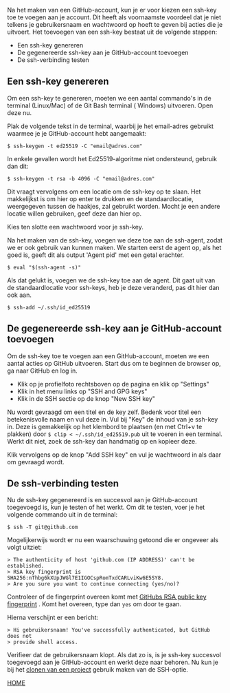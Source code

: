 Na het maken van een GitHub-account, kun je er voor kiezen een ssh-key toe te voegen aan je account. Dit heeft als
voornaamste voordeel dat je niet telkens je gebruikersnaam en wachtwoord op hoeft te geven bij acties die je uitvoert.
Het toevoegen van een ssh-key bestaat uit de volgende stappen:

- Een ssh-key genereren
- De gegenereerde ssh-key aan je GitHub-account toevoegen
- De ssh-verbinding testen

## Een ssh-key genereren

Om een ssh-key te genereren, moeten we een aantal commando's in de terminal (Linux/Mac) of de Git Bash terminal (
Windows) uitvoeren. Open deze nu.

Plak de volgende tekst in de terminal, waarbij je het email-adres gebruikt waarmee je je GitHub-account hebt aangemaakt:

```
$ ssh-keygen -t ed25519 -C "email@adres.com"
```

In enkele gevallen wordt het Ed25519-algoritme niet ondersteund, gebruik dan dit:

```
$ ssh-keygen -t rsa -b 4096 -C "email@adres.com"
```

Dit vraagt vervolgens om een locatie om de ssh-key op te slaan. Het makkelijkst is om hier op enter te drukken en de
standaardlocatie, weergegeven tussen de haakjes, zal gebruikt worden. Mocht je een andere locatie willen gebruiken, geef
deze dan hier op.

Kies ten slotte een wachtwoord voor je ssh-key.

Na het maken van de ssh-key, voegen we deze toe aan de ssh-agent, zodat we er ook gebruik van kunnen maken. We starten
eerst de agent op, als het goed is, geeft dit als output 'Agent pid' met een getal erachter.

```
$ eval "$(ssh-agent -s)"
```

Als dat gelukt is, voegen we de ssh-key toe aan de agent. Dit gaat uit van de standaardlocatie voor ssh-keys, heb je
deze veranderd, pas dit hier dan ook aan.

```
$ ssh-add ~/.ssh/id_ed25519
```

## De gegenereerde ssh-key aan je GitHub-account toevoegen

Om de ssh-key toe te voegen aan een GitHub-account, moeten we een aantal acties op GitHub uitvoeren. Start dus om te
beginnen de browser op, ga naar GitHub en log in.

- Klik op je profielfoto rechtsboven op de pagina en klik op "Settings"
- Klik in het menu links op "SSH and GPG keys"
- Klik in de SSH sectie op de knop "New SSH key"

Nu wordt gevraagd om een titel en de key zelf. Bedenk voor titel een betekenisvolle naam en vul deze in. Vul bij "Key"
de inhoud van je ssh-key in. Deze is gemakkelijk op het klembord te plaatsen (en met Ctrl+v te plakken)
door `$ clip < ~/.ssh/id_ed25519.pub` uit te voeren in een terminal. Werkt dit niet, zoek de ssh-key dan handmatig op en
kopieer deze.

Klik vervolgens op de knop "Add SSH key" en vul je wachtwoord in als daar om gevraagd wordt.

## De ssh-verbinding testen

Nu de ssh-key gegenereerd is en succesvol aan je GitHub-account toegevoegd is, kun je testen of het werkt. Om dit te
testen, voer je het volgende commando uit in de terminal:

```
$ ssh -T git@github.com
```

Mogelijkerwijs wordt er nu een waarschuwing getoond die er ongeveer als volgt uitziet:

```
> The authenticity of host 'github.com (IP ADDRESS)' can't be established.
> RSA key fingerprint is SHA256:nThbg6kXUpJWGl7E1IGOCspRomTxdCARLviKw6E5SY8.
> Are you sure you want to continue connecting (yes/no)?
```

Controleer of de fingerprint overeen komt
met [GitHubs RSA public key fingerprint](https://docs.github.com/en/github/authenticating-to-github/githubs-ssh-key-fingerprints)
. Komt het overeen, type dan `yes` om door te gaan.

Hierna verschijnt er een bericht:
```
> Hi gebruikersnaam! You've successfully authenticated, but GitHub does not
> provide shell access.
```
Verifieer dat de gebruikersnaam klopt. Als dat zo is, is je ssh-key succesvol toegevoegd aan je GitHub-account en werkt deze naar behoren. Nu kun je bij het [clonen van een project](./git_commando_instructions/git-clone-repository.md) gebruik maken van de SSH-optie.

[HOME](./README.md)